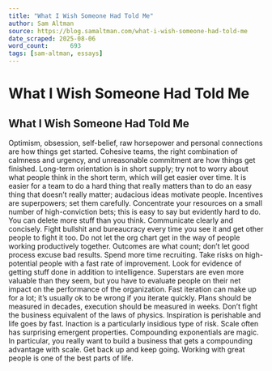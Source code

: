 ```yaml
---
title: "What I Wish Someone Had Told Me"
author: Sam Altman
source: https://blog.samaltman.com/what-i-wish-someone-had-told-me
date_scraped: 2025-08-06
word_count:      693
tags: [sam-altman, essays]
---
```


# What I Wish Someone Had Told Me

## What I Wish Someone Had Told Me
Optimism, obsession, self-belief, raw horsepower and personal connections are how things get started.
Cohesive teams, the right combination of calmness and urgency, and unreasonable commitment are how things get finished. Long-term orientation is in short supply; try not to worry about what people think in the short term, which will get easier over time.
It is easier for a team to do a hard thing that really matters than to do an easy thing that doesn’t really matter; audacious ideas motivate people.
Incentives are superpowers; set them carefully.
Concentrate your resources on a small number of high-conviction bets; this is easy to say but evidently hard to do. You can delete more stuff than you think.
Communicate clearly and concisely.
Fight bullshit and bureaucracy every time you see it and get other people to fight it too. Do not let the org chart get in the way of people working productively together.
Outcomes are what count; don’t let good process excuse bad results.
Spend more time recruiting. Take risks on high-potential people with a fast rate of improvement. Look for evidence of getting stuff done in addition to intelligence.
Superstars are even more valuable than they seem, but you have to evaluate people on their net impact on the performance of the organization.
Fast iteration can make up for a lot; it’s usually ok to be wrong if you iterate quickly. Plans should be measured in decades, execution should be measured in weeks.
Don’t fight the business equivalent of the laws of physics.
Inspiration is perishable and life goes by fast. Inaction is a particularly insidious type of risk.
Scale often has surprising emergent properties.
Compounding exponentials are magic. In particular, you really want to build a business that gets a compounding advantage with scale.
Get back up and keep going.
Working with great people is one of the best parts of life.
